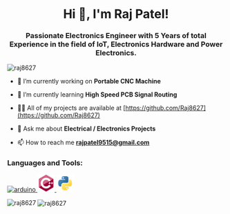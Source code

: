 <h1 align="center">Hi 👋, I'm Raj Patel!</h1>
<h3 align="center">Passionate Electronics Engineer with 5 Years of total Experience in the field of IoT, Electronics Hardware and Power Electronics.</h3>

<p align="left"> <img src="https://komarev.com/ghpvc/?username=raj8627&label=Profile%20views&color=0e75b6&style=flat" alt="raj8627" /> </p>

- 🔭 I’m currently working on **Portable CNC Machine**

- 🌱 I’m currently learning **High Speed PCB Signal Routing**

- 👨‍💻 All of my projects are available at [https://github.com/Raj8627](https://github.com/Raj8627)

- 💬 Ask me about **Electrical / Electronics Projects**

- 📫 How to reach me **rajpatel9515@gmail.com**


<h3 align="left">Languages and Tools:</h3>
<p align="left"> <a href="https://www.arduino.cc/" target="_blank"> <img src="https://cdn.worldvectorlogo.com/logos/arduino-1.svg" alt="arduino" width="40" height="40"/> </a> <a href="https://www.w3schools.com/cpp/" target="_blank"> <img src="https://raw.githubusercontent.com/devicons/devicon/master/icons/cplusplus/cplusplus-original.svg" alt="cplusplus" width="40" height="40"/> </a> <a href="https://www.python.org" target="_blank"> <img src="https://raw.githubusercontent.com/devicons/devicon/master/icons/python/python-original.svg" alt="python" width="40" height="40"/> </a> </p>

<p><img align="left" src="https://github-readme-stats.vercel.app/api/top-langs?username=raj8627&show_icons=true&locale=en&layout=compact" alt="raj8627" /></p>

<p>&nbsp;<img align="center" src="https://github-readme-stats.vercel.app/api?username=raj8627&show_icons=true&locale=en" alt="raj8627" /></p>
